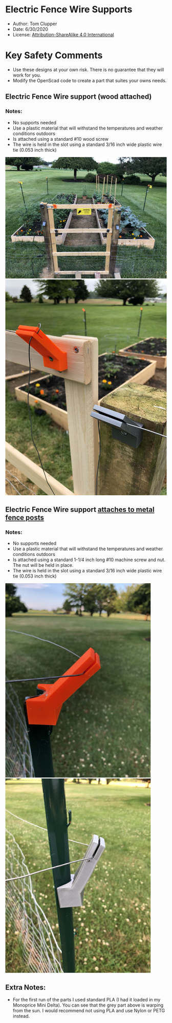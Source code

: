 # Electric Fence Wire Supports
* Author:  Tom Clupper
* Date: 6/30/2020
* License: [Attribution-ShareAlike 4.0 International](https://creativecommons.org/licenses/by-sa/4.0)

# Key Safety Comments
* Use these designs at your own risk.  There is no guarantee that they will work for you.
* Modify the OpenScad code to create a part that suites your owns needs.

## Electric Fence Wire support (wood attached)

### Notes:
* No supports needed
* Use a plastic material that will withstand the temperatures and weather conditions outdoors
* Is attached using a standard #10 wood screw
* The wire is held in the slot using a standard 3/16 inch wide plastic wire tie (0.053 inch thick)

![Image of wire support](https://github.com/tclupper/WireSupport/blob/master/WireSupport1.jpg)
![Image of wire support](https://github.com/tclupper/WireSupport/blob/master/WireSupport2.jpg)

## Electric Fence Wire support [attaches to metal fence posts](https://www.homedepot.com/p/Everbilt-1-3-in-x-1-3-in-x-5-ft-14-Gauge-Powder-Coated-Steel-Fence-U-Post-901155EB/205960883) 

### Notes:
* No supports needed
* Use a plastic material that will withstand the temperatures and weather conditions outdoors
* Is attached using a standard 1-1/4 inch long #10 machine screw and nut.  The nut will be held in place.
* The wire is held in the slot using a standard 3/16 inch wide plastic wire tie (0.053 inch thick)
    
![Image of wire support](https://github.com/tclupper/WireSupport/blob/master/WireSupport3.jpg)
![Image of wire support](https://github.com/tclupper/WireSupport/blob/master/WireSupport4.jpg)

## Extra Notes:
* For the first run of the parts I used standard PLA (I had it loaded in my Monoprice Mini Delta).  You can see that the grey part above is warping from the sun.  I would recommend not using PLA and use Nylon or PETG instead.
